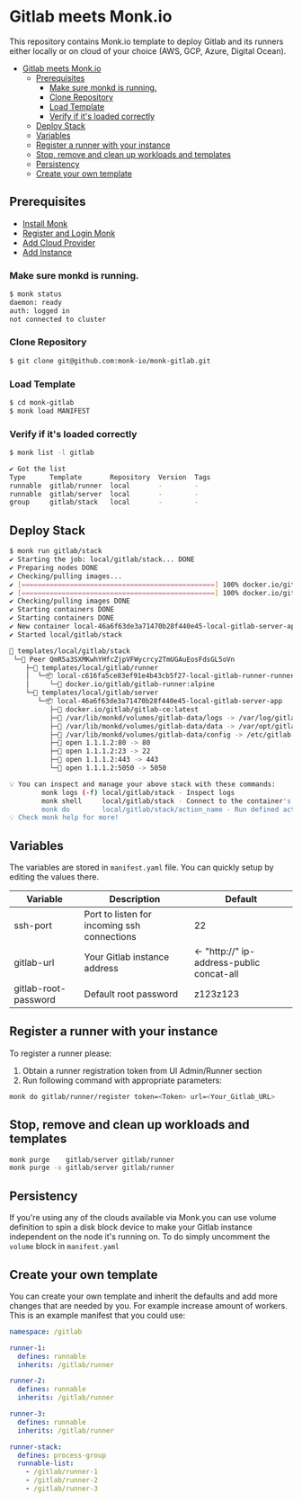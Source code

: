 Gitlab meets Monk.io
===

This repository contains Monk.io template to deploy Gitlab and its runners either locally or on cloud of your choice (AWS, GCP, Azure, Digital Ocean).

- [Gitlab meets Monk.io](#gitlab-meets-monkio)
  - [Prerequisites](#prerequisites)
    - [Make sure monkd is running.](#make-sure-monkd-is-running)
    - [Clone Repository](#clone-repository)
    - [Load Template](#load-template)
    - [Verify if it's loaded correctly](#verify-if-its-loaded-correctly)
  - [Deploy Stack](#deploy-stack)
  - [Variables](#variables)
  - [Register a runner with your instance](#register-a-runner-with-your-instance)
  - [Stop, remove and clean up workloads and templates](#stop-remove-and-clean-up-workloads-and-templates)
  - [Persistency](#persistency)
  - [Create your own template](#create-your-own-template)

## Prerequisites
- [Install Monk](https://docs.monk.io/docs/get-monk)
- [Register and Login Monk](https://docs.monk.io/docs/acc-and-auth)
- [Add Cloud Provider](https://docs.monk.io/docs/cloud-provider)
- [Add Instance](https://docs.monk.io/docs/multi-cloud)

### Make sure monkd is running.

``` bash
$ monk status
daemon: ready
auth: logged in
not connected to cluster
```

### Clone Repository

``` bash
$ git clone git@github.com:monk-io/monk-gitlab.git
```

### Load Template

``` bash
$ cd monk-gitlab
$ monk load MANIFEST
```

### Verify if it's loaded correctly

```bash
$ monk list -l gitlab

✔ Got the list
Type      Template       Repository  Version  Tags
runnable  gitlab/runner  local       -        -
runnable  gitlab/server  local       -        -
group     gitlab/stack   local       -        -
```

## Deploy Stack

```bash
$ monk run gitlab/stack
✔ Starting the job: local/gitlab/stack... DONE
✔ Preparing nodes DONE
✔ Checking/pulling images...
✔ [================================================] 100% docker.io/gitlab/gitlab-ce:latest QmR5a3SXMKwhYHfcZjpVFWycrcy2TmUGAuEosFdsGL5oVn
✔ [================================================] 100% docker.io/gitlab/gitlab-runner:alpine QmR5a3SXMKwhYHfcZjpVFWycrcy2TmUGAuEosFdsGL5oVn
✔ Checking/pulling images DONE
✔ Starting containers DONE
✔ Starting containers DONE
✔ New container local-46a6f63de3a71470b28f440e45-local-gitlab-server-app created DONE
✔ Started local/gitlab/stack

🔩 templates/local/gitlab/stack
 └─🧊 Peer QmR5a3SXMKwhYHfcZjpVFWycrcy2TmUGAuEosFdsGL5oVn
    ├─🔩 templates/local/gitlab/runner
    │  └─📦 local-c616fa5ce83ef91e4b43cb5f27-local-gitlab-runner-runner
    │     └─🧩 docker.io/gitlab/gitlab-runner:alpine
    └─🔩 templates/local/gitlab/server
       └─📦 local-46a6f63de3a71470b28f440e45-local-gitlab-server-app
          ├─🧩 docker.io/gitlab/gitlab-ce:latest
          ├─💾 /var/lib/monkd/volumes/gitlab-data/logs -> /var/log/gitlab
          ├─💾 /var/lib/monkd/volumes/gitlab-data/data -> /var/opt/gitlab
          ├─💾 /var/lib/monkd/volumes/gitlab-data/config -> /etc/gitlab
          ├─🔌 open 1.1.1.2:80 -> 80
          ├─🔌 open 1.1.1.2:23 -> 22
          ├─🔌 open 1.1.1.2:443 -> 443
          └─🔌 open 1.1.1.2:5050 -> 5050

💡 You can inspect and manage your above stack with these commands:
        monk logs (-f) local/gitlab/stack - Inspect logs
        monk shell     local/gitlab/stack - Connect to the container's shell
        monk do        local/gitlab/stack/action_name - Run defined action (if exists)
💡 Check monk help for more!
```

## Variables

The variables are stored in `manifest.yaml` file.
You can quickly setup by editing the values there.

| Variable             | Description                                 | Default                                   |
| -------------------- | ------------------------------------------- | ----------------------------------------- |
| ssh-port             | Port to listen for incoming ssh connections | 22                                        |
| gitlab-url           | Your Gitlab instance address                | <- "http://" ip-address-public concat-all |
| gitlab-root-password | Default root password                       | z123z123                                  |


## Register a runner with your instance

To register a runner please:
1) Obtain a runner registration token from UI Admin/Runner section
2) Run following command with appropriate parameters:

``` bash
monk do gitlab/runner/register token=<Token> url=<Your_Gitlab_URL>
```

## Stop, remove and clean up workloads and templates

```bash
monk purge    gitlab/server gitlab/runner
monk purge -x gitlab/server gitlab/runner
```

## Persistency
If you're using any of the clouds available via Monk.you can use volume definition to spin a disk block device to make your Gitlab instance independent on the node it's running on.
To do simply uncomment the `volume` block in `manifest.yaml`

## Create your own template

You can create your own template and inherit the defaults and add more changes that are needed by you. For example increase amount of workers.
This is an example manifest that you could use:

``` yaml
namespace: /gitlab

runner-1:
  defines: runnable
  inherits: /gitlab/runner

runner-2:
  defines: runnable
  inherits: /gitlab/runner

runner-3:
  defines: runnable
  inherits: /gitlab/runner

runner-stack:
  defines: process-group
  runnable-list:
    - /gitlab/runner-1
    - /gitlab/runner-2
    - /gitlab/runner-3
```
